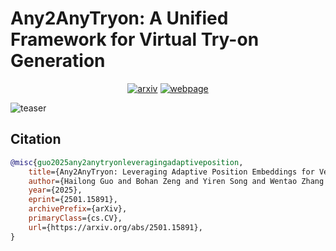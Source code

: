 # Any2AnyTryon: A Unified Framework for Virtual Try-on Generation
<div style="display: flex; justify-content: center; align-items: center;">
  <a href="https://arxiv.org/abs/2501.15891" style="margin: 0 2px;">
    <img src='https://img.shields.io/badge/arXiv-2501.15891-red?style=flat&logo=arXiv&logoColor=red' alt='arxiv'>
  </a>
  <a href='https://logn-2024.github.io/Any2anyTryonProjectPage/' style="margin: 0 2px;">
    <img src='https://img.shields.io/badge/Webpage-Project-silver?style=flat&logo=&logoColor=orange' alt='webpage'>
  </a>
</div>

![teaser](asset/images/teaser.png)



## Citation

```bibtex
@misc{guo2025any2anytryonleveragingadaptiveposition,
    title={Any2AnyTryon: Leveraging Adaptive Position Embeddings for Versatile Virtual Clothing Tasks}, 
    author={Hailong Guo and Bohan Zeng and Yiren Song and Wentao Zhang and Chuang Zhang and Jiaming Liu},
    year={2025},
    eprint={2501.15891},
    archivePrefix={arXiv},
    primaryClass={cs.CV},
    url={https://arxiv.org/abs/2501.15891}, 
}
```